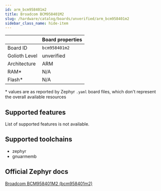 ```yaml
---
id: arm_bcm958401m2
title: Broadcom BCM958401M2
slug: /hardware/catalog/boards/unverified/arm_bcm958401m2
sidebar_class_name: hide-item
---
```


[//]: # (This is an auto-generated file, do not edit! Changes to it will be lost upon re-generation)



|                | Board properties     |
| -------------  | -------------------- |
| Board ID       | `bcm958401m2` |
| Golioth Level  | unverified       |
| Architecture   | ARM |
| RAM*           | N/A |
| Flash*         | N/A |

\* values are as reported by Zephyr `.yaml` board files, which don't represent the overall available resources



## Supported features

List of supported features is not available.

## Supported toolchains

* zephyr
* gnuarmemb

## Official Zephyr docs

[Broadcom BCM958401M2 (bcm958401m2)](https://docs.zephyrproject.org/latest/boards/arm/bcm958401m2/doc/index.html)
